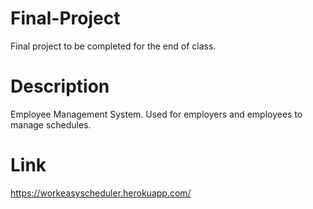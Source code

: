 # Final-Project
Final project to be completed for the end of class.

# Description
Employee Management System. Used for employers and employees to manage schedules. 

# Link
https://workeasyscheduler.herokuapp.com/
